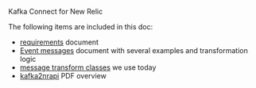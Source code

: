 Kafka Connect for New Relic

The following items are included in this doc:

* [requirements](requirements.md) document
* [Event messages](messages/event-messages.md) document with several examples and transformation logic
* [message transform classes](code-examples) we use today
* [kafka2nrapi](kafka2nrapi.pdf) PDF overview
